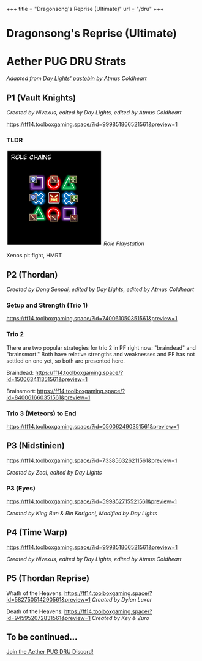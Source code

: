 +++
title = "Dragonsong's Reprise (Ultimate)"
url = "/dru"
+++

# Dragonsong's Reprise (Ultimate)

# Aether PUG DRU Strats

*Adapted from [Day Lights' pastebin](https://pastebin.com/McvYzCxb) by Atmus Coldheart*

## P1 (Vault Knights)

*Created by Nivexus, edited by Day Lights, edited by Atmus Coldheart*

https://ff14.toolboxgaming.space/?id=999851866521561&preview=1

### TLDR

![Playstation 1](playstation.png)
*Role Playstation*

Xenos pit fight, HMRT

## P2 (Thordan)

*Created by Dong Senpai, edited by Day Lights, edited by Atmus Coldheart*

### Setup and Strength (Trio 1)

https://ff14.toolboxgaming.space/?id=740061050351561&preview=1

### Trio 2

There are two popular strategies for trio 2 in PF right now: "braindead"
and "brainsmort." Both have relative strengths and weaknesses and PF
has not settled on one yet, so both are presented here.

Braindead: https://ff14.toolboxgaming.space/?id=150063411351561&preview=1

Brainsmort: https://ff14.toolboxgaming.space/?id=840061660351561&preview=1

### Trio 3 (Meteors) to End

https://ff14.toolboxgaming.space/?id=050062490351561&preview=1
 
## P3 (Nidstinien)

https://ff14.toolboxgaming.space/?id=733856326211561&preview=1

*Created by Zeal, edited by Day Lights*
 
### P3 (Eyes)

https://ff14.toolboxgaming.space/?id=599852715521561&preview=1

*Created by King Bun & Rin Karigani, Modified by Day Lights*
 
## P4 (Time Warp)

https://ff14.toolboxgaming.space/?id=999851866521561&preview=1 

*Created by Nivexus, edited by Day Lights, edited by Atmus Coldheart*

## P5 (Thordan Reprise)

Wrath of the Heavens: https://ff14.toolboxgaming.space/?id=582750514290561&preview=1
*Created by Dylan Luxor*

Death of the Heavens: https://ff14.toolboxgaming.space/?id=945952072831561&preview=1
*Created by Key & Zuro*

## To be continued...

[Join the Aether PUG DRU Discord!](https://discord.gg/5Bjb6QCDGM)
